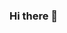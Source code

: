 ### Hi there 👋

<!--
**rmiglin/rmiglin** is a ✨ _special_ ✨ repository because its `README.md` (this file) appears on your GitHub profile.

Here are some ideas to get you started:

- 🔭 I’m currently seeking full-time employment
- 🌱 I’m currently learning full-stack web development using React/Redux
- 👯 I’m looking to collaborate on a travel app for friends looking to vacation together
- 🤔 I’m looking for help with interview prep
- 💬 Ask me about camping/backpacking
- 📫 How to reach me: rossmiglin@gmail.com
- 😄 Pronouns: he/him/his
- ⚡ Fun fact: I love handcrafts! (woodworking, cross-stitching, fixing anything that's broken!)
-->
